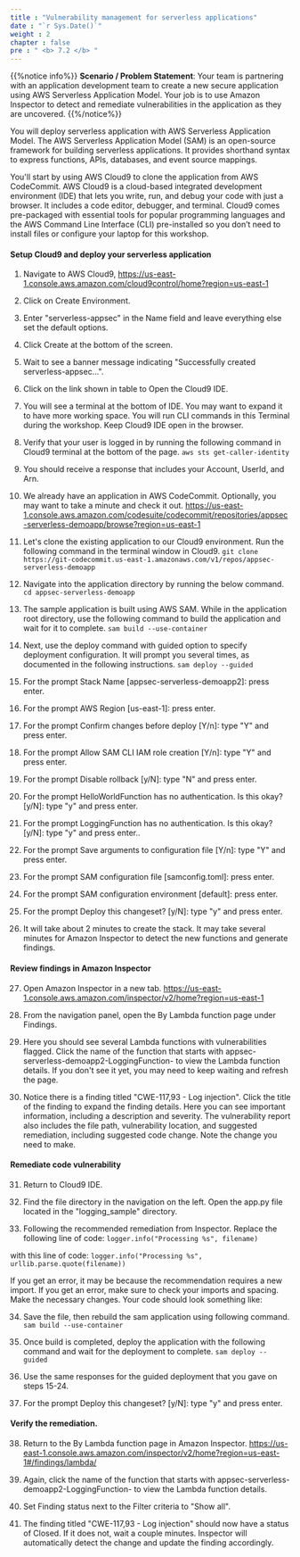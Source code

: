 ```yaml
---
title : "Vulnerability management for serverless applications"
date : "`r Sys.Date()`"
weight : 2
chapter : false
pre : " <b> 7.2 </b> "
---
```


{{%notice info%}}
**Scenario / Problem Statement**: Your team is partnering with an application development team to create a new secure application using AWS Serverless Application Model. Your job is to use Amazon Inspector to detect and remediate vulnerabilities in the application as they are uncovered.
{{%/notice%}}

You will deploy serverless application with AWS Serverless Application Model. The AWS Serverless Application Model (SAM) is an open-source framework for building serverless applications. It provides shorthand syntax to express functions, APIs, databases, and event source mappings.

You'll start by using AWS Cloud9 to clone the application from AWS CodeCommit. AWS Cloud9  is a cloud-based integrated development environment (IDE) that lets you write, run, and debug your code with just a browser. It includes a code editor, debugger, and terminal. Cloud9 comes pre-packaged with essential tools for popular programming languages and the AWS Command Line Interface (CLI) pre-installed so you don’t need to install files or configure your laptop for this workshop.

#### Setup Cloud9 and deploy your serverless application
1.	Navigate to AWS Cloud9, https://us-east-1.console.aws.amazon.com/cloud9control/home?region=us-east-1 


2.	Click on Create Environment.


3.	Enter "serverless-appsec" in the Name field and leave everything else set the default options.


4.	Click Create at the bottom of the screen.


5.	Wait to see a banner message indicating "Successfully created serverless-appsec...".


6.	Click on the link shown in table to Open the Cloud9 IDE.


7.	You will see a terminal at the bottom of IDE. You may want to expand it to have more working space. You will run CLI commands in this Terminal during the workshop. Keep Cloud9 IDE open in the browser.


8.	Verify that your user is logged in by running the following command in Cloud9 terminal at the bottom of the page.
```aws sts get-caller-identity```

9. You should receive a response that includes your Account, UserId, and Arn.


10. We already have an application in AWS CodeCommit. Optionally, you may want to take a minute and check it out. https://us-east-1.console.aws.amazon.com/codesuite/codecommit/repositories/appsec-serverless-demoapp/browse?region=us-east-1 


11. Let's clone the existing application to our Cloud9 environment. Run the following command in the terminal window in Cloud9.
```git clone https://git-codecommit.us-east-1.amazonaws.com/v1/repos/appsec-serverless-demoapp```


12. Navigate into the application directory by running the below command.
``` cd appsec-serverless-demoapp ```


13. The sample application is built using AWS SAM. While in the application root directory, use the following command to build the application and wait for it to complete.
```sam build --use-container```


14. Next, use the deploy command with guided option to specify deployment configuration. It will prompt you several times, as documented in the following instructions.
```sam deploy --guided```

15.	For the prompt Stack Name [appsec-serverless-demoapp2]: press enter.


16.	For the prompt AWS Region [us-east-1]: press enter.


17.	For the prompt Confirm changes before deploy [Y/n]: type "Y" and press enter.


18.	For the prompt Allow SAM CLI IAM role creation [Y/n]: type "Y" and press enter.


19.	For the prompt Disable rollback [y/N]: type "N" and press enter.


20.	For the prompt HelloWorldFunction has no authentication. Is this okay? [y/N]: type "y" and press enter.


21.	For the prompt LoggingFunction has no authentication. Is this okay? [y/N]: type "y" and press enter..


22.	For the prompt Save arguments to configuration file [Y/n]: type "Y" and press enter.


23.	For the prompt SAM configuration file [samconfig.toml]: press enter.



24.	For the prompt SAM configuration environment [default]: press enter.


25. For the prompt Deploy this changeset? [y/N]: type "y" and press enter.


26. It will take about 2 minutes to create the stack. It may take several minutes for Amazon Inspector to detect the new functions and generate findings.


#### Review findings in Amazon Inspector
27. Open Amazon Inspector in a new tab. https://us-east-1.console.aws.amazon.com/inspector/v2/home?region=us-east-1 


28. From the navigation panel, open the By Lambda function page under Findings.


29. Here you should see several Lambda functions with vulnerabilities flagged. Click the name of the function that starts with appsec-serverless-demoapp2-LoggingFunction- to view the Lambda function details. If you don't see it yet, you may need to keep waiting and refresh the page.


30. Notice there is a finding titled "CWE-117,93 - Log injection". Click the title of the finding to expand the finding details. Here you can see important information, including a description and severity. The vulnerability report also includes the file path, vulnerability location, and suggested remediation, including suggested code change. Note the change you need to make.

#### Remediate code vulnerability
31. Return to Cloud9 IDE.


32. Find the file directory in the navigation on the left. Open the app.py file located in the "logging_sample" directory.


33. Following the recommended remediation from Inspector. Replace the following line of code:
```logger.info("Processing %s", filename)```

with this line of code:
```logger.info("Processing %s", urllib.parse.quote(filename))```

If you get an error, it may be because the recommendation requires a new import. If you get an error, make sure to check your imports and spacing. Make the necessary changes. Your code should look something like:


34. Save the file, then rebuild the sam application using following command.
```sam build --use-container```


35. Once build is completed, deploy the application with the following command and wait for the deployment to complete.
```sam deploy --guided```



36. Use the same responses for the guided deployment that you gave on steps 15-24.


37. For the prompt Deploy this changeset? [y/N]: type "y" and press enter.

#### Verify the remediation.
38. Return to the By Lambda function page in Amazon Inspector. https://us-east-1.console.aws.amazon.com/inspector/v2/home?region=us-east-1#/findings/lambda/ 


39. Again, click the name of the function that starts with appsec-serverless-demoapp2-LoggingFunction- to view the Lambda function details.


40. Set Finding status next to the Filter criteria to "Show all".



41. The finding titled "CWE-117,93 - Log injection" should now have a status of Closed. If it does not, wait a couple minutes. Inspector will automatically detect the change and update the finding accordingly.